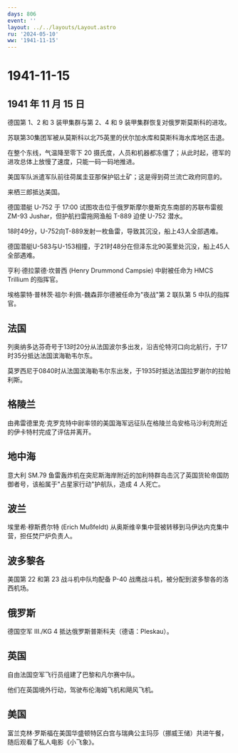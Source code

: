 ```yaml
---
days: 806
event: ''
layout: ../../layouts/Layout.astro
ru: '2024-05-10'
ww: '1941-11-15'
---
```


# 1941-11-15

## 1941 年 11 月 15 日

德国第 1、2 和 3 装甲集群与第 2、4 和 9
装甲集群恢复对俄罗斯莫斯科的进攻。

苏联第30集团军被从莫斯科以北75英里的伏尔加水库和莫斯科海水库地区击退。

在整个东线，气温降至零下 20
摄氏度，人员和机器都冻僵了；从此时起，德军的进攻总体上放慢了速度，只能一码一码地推进。

美国军队派遣军队前往荷属圭亚那保护铝土矿；这是得到荷兰流亡政府同意的。

来栖三郎抵达美国。

德国潜艇 U-752 于 17:00 试图攻击位于俄罗斯摩尔曼斯克东南部的苏联布雷舰
ZM-93 Jushar，但护航扫雷拖网渔船 T-889 迫使 U-752 潜水。

18时49分，U-752向T-889发射一枚鱼雷，导致其沉没，船上43人全部遇难。

德国潜艇U-583与U-153相撞，于21时48分在但泽东北90英里处沉没，船上45人全部遇难。

亨利·德拉蒙德·坎普西 (Henry Drummond Campsie) 中尉被任命为 HMCS Trillium
的指挥官。

埃格蒙特·普林茨·祖尔·利佩-魏森菲尔德被任命为"夜战"第 2 联队第 5
中队的指挥官。

## 法国

列奥纳多达芬奇号于13时20分从法国波尔多出发，沿吉伦特河口向北航行，于17时35分抵达法国滨海勒韦尔东。

莫罗西尼于0840时从法国滨海勒韦尔东出发，于1935时抵达法国拉罗谢尔的拉帕利斯。

## 格陵兰

由弗雷德里克·克罗克特中尉率领的美国海军远征队在格陵兰岛安格马沙利克附近的伊卡特村完成了评估并离开。

## 地中海

意大利 SM.79
鱼雷轰炸机在突尼斯海岸附近的加利特群岛击沉了英国货轮帝国防御者号，该船属于"占星家行动"护航队，造成
4 人死亡。

## 波兰

埃里希·穆斯费尔特 (Erich Mußfeldt)
从奥斯维辛集中营被转移到马伊达内克集中营，担任焚尸炉负责人。

## 波多黎各

美国第 22 和第 23 战斗机中队均配备 P-40
战鹰战斗机，被分配到波多黎各的洛西机场。

## 俄罗斯

德国空军 III./KG 4 抵达俄罗斯普斯科夫（德语：Pleskau）。

## 英国

自由法国空军飞行员组建了巴黎和凡尔赛中队。

他们在英国境外行动，驾驶布伦海姆飞机和飓风飞机。

## 美国

富兰克林·罗斯福在美国华盛顿特区白宫与瑞典公主玛莎（挪威王储）共进午餐，随后观看了私人电影《小飞象》。